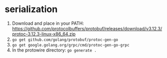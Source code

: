 serialization
=============

1. Download and place in your PATH: https://github.com/protocolbuffers/protobuf/releases/download/v3.12.3/protoc-3.12.3-linux-x86_64.zip
2. `go get github.com/golang/protobuf/protoc-gen-go`
3. `go get google.golang.org/grpc/cmd/protoc-gen-go-grpc`
4. In the protowire directory: `go generate .`